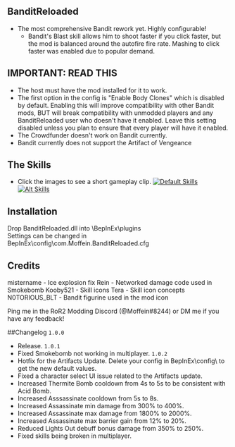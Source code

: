 ## BanditReloaded
- The most comprehensive Bandit rework yet. Highly configurable!
	- Bandit's Blast skill allows him to shoot faster if you click faster, but the mod is balanced around the autofire fire rate. Mashing to click faster was enabled due to popular demand.

## IMPORTANT: READ THIS
- The host must have the mod installed for it to work.
- The first option in the config is "Enable Body Clones" which is disabled by default. Enabling this will improve compatibility with other Bandit mods, BUT will break compatibility with unmodded players and any BanditReloaded user who doesn't have it enabled. Leave this setting disabled unless you plan to ensure that every player will have it enabled.
- The Crowdfunder doesn't work on Bandit currently.
- Bandit currently does not support the Artifact of Vengeance

## The Skills
- Click the images to see a short gameplay clip.
[![Default Skills](https://steamuserimages-a.akamaihd.net/ugc/780752310276224728/925F67DE23A5DA2F6CF9E58EE1CF0EA3A04A3A11/)](https://streamable.com/0braj)
[![Alt Skills](https://steamuserimages-a.akamaihd.net/ugc/780752310276224855/BF7253E227AB3AAB91B98FC6D53A2CFC8B639F93/)](https://streamable.com/t0fav)

## Installation
Drop BanditReloaded.dll into \BepInEx\plugins\
Settings can be changed in BepInEx\config\com.Moffein.BanditReloaded.cfg

## Credits
mistername - Ice explosion fix
Rein - Networked damage code used in Smokebomb
Kooby521 - Skill icons
Tera - Skill icon concepts
N0TORIOUS_BLT - Bandit figurine used in the mod icon

Ping me in the RoR2 Modding Discord (@Moffein#8244) or DM me if you have any feedback!

##Changelog
`1.0.0`
- Release.
`1.0.1`
- Fixed Smokebomb not working in multiplayer.
`1.0.2`
- Hotfix for the Artifacts Update. Delete your config in BepInEx\config\ to get the new default values.
- Fixed a character select UI issue related to the Artifacts update.
- Increased Thermite Bomb cooldown from 4s to 5s to be consistent with Acid Bomb.
- Increased Asssassinate cooldown from 5s to 8s.
- Increased Assassinate min damage from 300% to 400%.
- Increased Assassinate max damage from 1800% to 2000%.
- Increased Assassinate max barrier gain from 12% to 20%.
- Reduced Lights Out debuff bonus damage from 350% to 250%.
- Fixed skills being broken in multiplayer.
